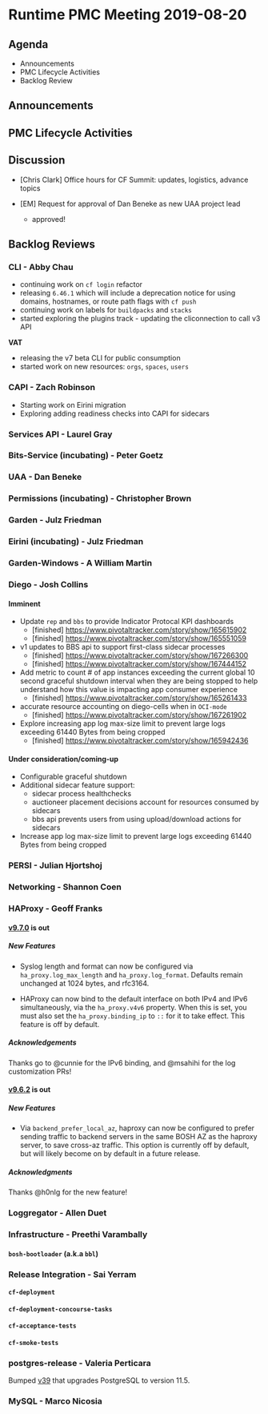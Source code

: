 # Runtime PMC Meeting 2019-08-20

## Agenda

* Announcements
* PMC Lifecycle Activities
* Backlog Review


## Announcements


## PMC Lifecycle Activities


## Discussion

- [Chris Clark] Office hours for CF Summit: updates, logistics, advance topics

- [EM] Request for approval of Dan Beneke as new UAA project lead
  - approved!


## Backlog Reviews

### CLI - Abby Chau

- continuing work on `cf login` refactor
- releasing `6.46.1` which will include a deprecation notice for using domains, hostnames, or route path flags with `cf push`
- continuing work on labels for `buildpacks` and `stacks`
- started exploring the plugins track - updating the cliconnection to call v3 API 

**VAT**

- releasing the v7 beta CLI for public consumption
- started work on new resources: `orgs`, `spaces`, `users`


### CAPI - Zach Robinson

- Starting work on Eirini migration
- Exploring adding readiness checks into CAPI for sidecars

### Services API - Laurel Gray


### Bits-Service (incubating) - Peter Goetz


### UAA - Dan Beneke


### Permissions (incubating) - Christopher Brown


### Garden - Julz Friedman


### Eirini (incubating) - Julz Friedman


### Garden-Windows - A William Martin


### Diego - Josh Collins
#### Imminent
- Update `rep` and `bbs` to provide Indicator Protocal KPI dashboards
  - [finished] https://www.pivotaltracker.com/story/show/165615902
  - [finished] https://www.pivotaltracker.com/story/show/165551059  
- v1 updates to BBS api to support first-class sidecar processes
  - [finished] https://www.pivotaltracker.com/story/show/167266300
  - [finished] https://www.pivotaltracker.com/story/show/167444152
- Add metric to count # of app instances exceeding the current global 10 second graceful shutdown interval when they are being stopped to help understand how this value is impacting app consumer experience
  - [finished] https://www.pivotaltracker.com/story/show/165261433
- accurate resource accounting on diego-cells when in `OCI-mode`
  - [finished] https://www.pivotaltracker.com/story/show/167261902
- Explore increasing app log max-size limit to prevent large logs exceeding 61440 Bytes from being cropped
  - [finished] https://www.pivotaltracker.com/story/show/165942436
#### Under consideration/coming-up
- Configurable graceful shutdown
- Additional sidecar feature support:
  - sidecar process healthchecks
  - auctioneer placement decisions account for resources consumed by sidecars
  - bbs api prevents users from using upload/download actions for sidecars
- Increase app log max-size limit to prevent large logs exceeding 61440 Bytes from being cropped



### PERSI - Julian Hjortshoj


### Networking - Shannon Coen


### HAProxy - Geoff Franks

#### [v9.7.0](https://github.com/cloudfoundry-incubator/haproxy-boshrelease/releases) is out
##### New Features

- Syslog length and format can now be configured via `ha_proxy.log_max_length` and `ha_proxy.log_format`.
  Defaults remain unchanged at 1024 bytes, and rfc3164.

- HAProxy can now bind to the default interface on both IPv4 and IPv6 simultaneously, via the `ha_proxy.v4v6`
  property. When this is set, you must also set the `ha_proxy.binding_ip` to `::` for it to take effect. This
  feature is off by default.


##### Acknowledgements

Thanks go to @cunnie for the IPv6 binding, and @msahihi for the log customization PRs!

#### [v9.6.2](https://github.com/cloudfoundry-incubator/haproxy-boshrelease/releases) is out
##### New Features

- Via `backend_prefer_local_az`, haproxy can now be configured to prefer sending traffic
  to backend servers in the same BOSH AZ as the haproxy server, to save cross-az traffic.
  This option is currently off by default, but will likely become on by default in a future
  release.

##### Acknowledgments

Thanks @h0nIg for the new feature!

### Loggregator - Allen Duet


### Infrastructure - Preethi Varambally

#### `bosh-bootloader` (a.k.a `bbl`)


### Release Integration - Sai Yerram

#### `cf-deployment`


#### `cf-deployment-concourse-tasks`


#### `cf-acceptance-tests`


#### `cf-smoke-tests`


### postgres-release - Valeria Perticara
Bumped [v39](https://github.com/cloudfoundry/postgres-release/releases/tag/v39) that upgrades PostgreSQL to version 11.5.

### MySQL - Marco Nicosia
